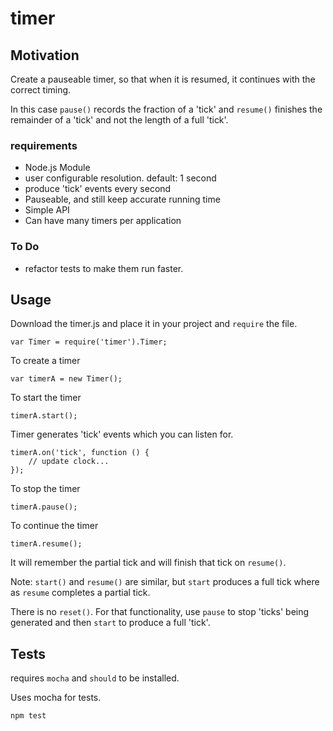 # timer

## Motivation

Create a pauseable timer, so that when it is resumed, it continues with the
correct timing. 

In this case `pause()` records the fraction of a 'tick' and `resume()` finishes the
remainder of a 'tick' and not the length of a full 'tick'.


### requirements

* Node.js Module
* user configurable resolution. default: 1 second
* produce 'tick' events every second
* Pauseable, and still keep accurate running time
* Simple API
* Can have many timers per application

### To Do

* refactor tests to make them run faster.


## Usage

Download the timer.js and place it in your project and `require` the file.

    var Timer = require('timer').Timer;

To create a timer

    var timerA = new Timer();
    
To start the timer

    timerA.start();
    
Timer generates 'tick' events which you can listen for.

    timerA.on('tick', function () {
        // update clock...
    });    

To stop the timer

    timerA.pause();

To continue the timer

    timerA.resume();

It will remember the partial tick and will finish that tick on `resume()`.

Note: `start()` and `resume()` are similar, but `start` produces a full tick
where as `resume` completes a partial tick.

There is no `reset()`. For that functionality, use `pause` to stop 'ticks' being
generated and then `start` to produce a full 'tick'.
    


## Tests

requires `mocha` and `should` to be installed.

Uses mocha for tests.

    npm test